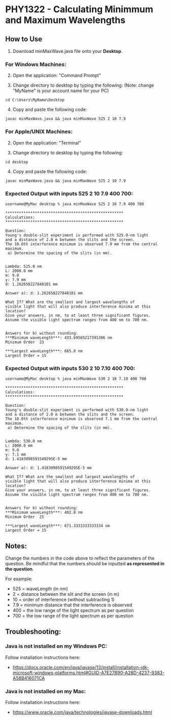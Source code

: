# PHY1322 - Calculating Minimmum and Maximum Wavelengths

 ## How to Use

 1) Download minMaxWave.java file onto your **Desktop**.

 ### For Windows Machines:

 2) Open the application: "Command Prompt"

 3) Change directory to desktop by typing the following:
 (Note: change "MyName" is your account name for your PC)

 ```
 cd C:\Users\MyName\Desktop
 ```

 4) Copy and paste the following code:

 ```
 javac minMaxWave.java && java minMaxWave 525 2 10 7.9
 ```

 ### For Apple/UNIX Machines:

 2) Open the application: "Terminal"

 3) Change directory to desktop by typing the following:

 ```
 cd desktop
 ```

 4) Copy and paste the following code:

 ```
 javac minMaxWave.java && java minMaxWave 525 2 10 7.9
 ```

 ### Expected Output with inputs 525 2 10 7.9 400 700:
 ```
 username@MyMac desktop % java minMaxWave 525 2 10 7.9 400 700

 ****************************************************
 Calculations:
 ****************************************************

 Question: 
 Young's double-slit experiment is performed with 525.0-nm light
 and a distance of 2.0 m between the slits and the screen.
 The 10.0th interference minimum is observed 7.9 mm from the central maximum.
  a) Determine the spacing of the slits (in mm).


 Lambda: 525.0 nm
 L: 2000.0 mm
 m: 9.0
 y: 7.9 mm
 d: 1.262658227848101 mm

 Answer a): d: 1.262658227848101 mm

 What If? What are the smallest and largest wavelengths of
 visible light that will also produce interference minima at this location?
 Give your answers, in nm, to at least three significant figures.
 Assume the visible light spectrum ranges from 400 nm to 700 nm.


 Answers for b) without rounding: 
 ***Minimum waveLength***: 433.69565217391306 nm
 Minimum Order  23

 ***Largest waveLength***: 665.0 nm
 Largest Order = 15
 ```
 ### Expected Output with inputs 530 2 10 7.10 400 700:
 ```
 username@MyMac desktop % java minMaxWave 530 2 10 7.10 400 700

 ****************************************************
 Calculations:
 ****************************************************

 Question: 
 Young's double-slit experiment is performed with 530.0-nm light
 and a distance of 2.0 m between the slits and the screen.
 The 10.0th interference minimum is observed 7.1 mm from the central maximum.
  a) Determine the spacing of the slits (in mm).


 Lambda: 530.0 nm
 L: 2000.0 mm
 m: 9.0
 y: 7.1 mm
 d: 1.4183098591549295E-5 mm

 Answer a): d: 1.4183098591549295E-5 mm

 What If? What are the smallest and largest wavelengths of
 visible light that will also produce interference minima at this location?
 Give your answers, in nm, to at least three significant figures.
 Assume the visible light spectrum ranges from 400 nm to 700 nm.


 Answers for b) without rounding: 
 ***Minimum waveLength***: 402.8 nm
 Minimum Order  25

 ***Largest waveLength***: 671.3333333333334 nm
 Largest Order = 15

 ```


 ## Notes:

 Change the numbers in the code above to reflect the parameters of the question.
 Be mindful that the numbers should be inputted **as represented in the question**.

 For example:
 * 525 = waveLength (in nm)
 * 2 = distance between the slit and the screen (in m)
 * 10 = order of interference (without subtracting 1)
 * 7.9 = minimum distance that the interference is observed
 * 400 = the low range of the light spectrum as per question
 * 700 = the low range of the light spectrum as per question

 ## Troubleshooting:
 ### Java is not installed on my Windows PC:
 Follow installation instructions here:
 * https://docs.oracle.com/en/java/javase/13/install/installation-jdk-microsoft-windows-platforms.html#GUID-A7E27B90-A28D-4237-9383-A58B416071CA

 ### Java is not installed on my Mac:
 Follow installation instructions here:
 * https://www.oracle.com/java/technologies/javase-downloads.html
